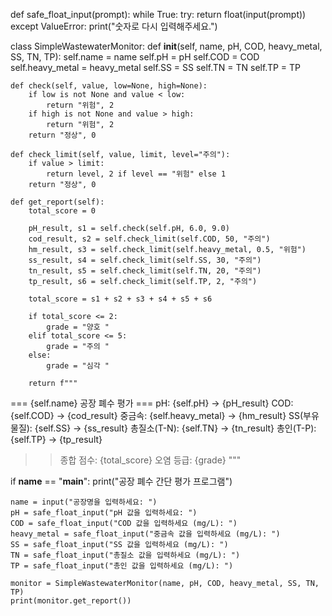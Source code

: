 def safe_float_input(prompt):
    while True:
        try:
            return float(input(prompt))
        except ValueError:
            print("숫자로 다시 입력해주세요.")

class SimpleWastewaterMonitor:
    def __init__(self, name, pH, COD, heavy_metal, SS, TN, TP):
        self.name = name
        self.pH = pH
        self.COD = COD
        self.heavy_metal = heavy_metal
        self.SS = SS
        self.TN = TN
        self.TP = TP

    def check(self, value, low=None, high=None):
        if low is not None and value < low:
            return "위험", 2
        if high is not None and value > high:
            return "위험", 2
        return "정상", 0

    def check_limit(self, value, limit, level="주의"):
        if value > limit:
            return level, 2 if level == "위험" else 1
        return "정상", 0

    def get_report(self):
        total_score = 0

        pH_result, s1 = self.check(self.pH, 6.0, 9.0)
        cod_result, s2 = self.check_limit(self.COD, 50, "주의")
        hm_result, s3 = self.check_limit(self.heavy_metal, 0.5, "위험")
        ss_result, s4 = self.check_limit(self.SS, 30, "주의")
        tn_result, s5 = self.check_limit(self.TN, 20, "주의")
        tp_result, s6 = self.check_limit(self.TP, 2, "주의")

        total_score = s1 + s2 + s3 + s4 + s5 + s6

        if total_score <= 2:
            grade = "양호 "
        elif total_score <= 5:
            grade = "주의 ️"
        else:
            grade = "심각 "

        return f"""
=== {self.name} 공장 폐수 평가 ===
pH: {self.pH} → {pH_result}
COD: {self.COD} → {cod_result}
중금속: {self.heavy_metal} → {hm_result}
SS(부유물질): {self.SS} → {ss_result}
총질소(T-N): {self.TN} → {tn_result}
총인(T-P): {self.TP} → {tp_result}

>> 종합 점수: {total_score}
>> 오염 등급: {grade}
"""

if __name__ == "__main__":
    print("공장 폐수 간단 평가 프로그램")

    name = input("공장명을 입력하세요: ")
    pH = safe_float_input("pH 값을 입력하세요: ")
    COD = safe_float_input("COD 값을 입력하세요 (mg/L): ")
    heavy_metal = safe_float_input("중금속 값을 입력하세요 (mg/L): ")
    SS = safe_float_input("SS 값을 입력하세요 (mg/L): ")
    TN = safe_float_input("총질소 값을 입력하세요 (mg/L): ")
    TP = safe_float_input("총인 값을 입력하세요 (mg/L): ")

    monitor = SimpleWastewaterMonitor(name, pH, COD, heavy_metal, SS, TN, TP)
    print(monitor.get_report())
    
